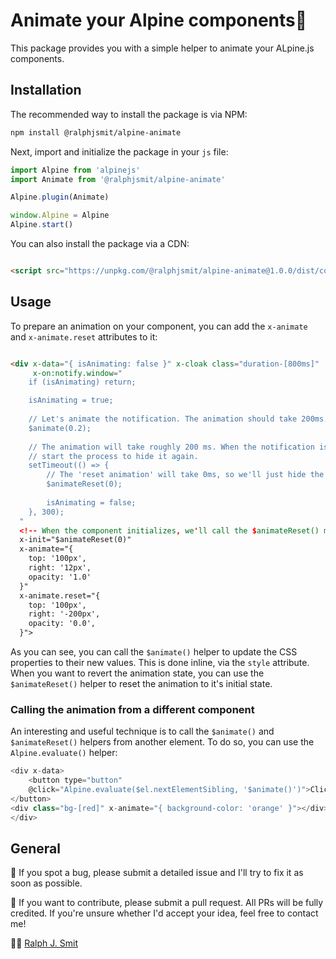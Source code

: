 # Animate your Alpine components🚀

This package provides you with a simple helper to animate your ALpine.js components.

## Installation

The recommended way to install the package is via NPM:

```bash
npm install @ralphjsmit/alpine-animate
```

Next, import and initialize the package in your `js` file:

```js
import Alpine from 'alpinejs'
import Animate from '@ralphjsmit/alpine-animate'

Alpine.plugin(Animate)

window.Alpine = Alpine
Alpine.start()
```

You can also install the package via a CDN:

```html

<script src="https://unpkg.com/@ralphjsmit/alpine-animate@1.0.0/dist/cdn.min.js" defer></script>
```

## Usage

To prepare an animation on your component, you can add the `x-animate` and `x-animate.reset` attributes to it:

```html

<div x-data="{ isAnimating: false }" x-cloak class="duration-[800ms]"
     x-on:notify.window="
    if (isAnimating) return;

    isAnimating = true;
    
    // Let's animate the notification. The animation should take 200ms.
    $animate(0.2);
    
    // The animation will take roughly 200 ms. When the notification is animating, we'll also 
    // start the process to hide it again.
    setTimeout(() => {
        // The 'reset animation' will take 0ms, so we'll just hide the notification immediately.
        $animateReset(0);
                
        isAnimating = false;
    }, 300);
  "
  <!-- When the component initializes, we'll call the $animateReset() magic helper to reset the state. We can use x-cloak to hide the component before this  initialization has happened. -->
  x-init="$animateReset(0)"
  x-animate="{
    top: '100px',
    right: '12px',
    opacity: '1.0'
  }"
  x-animate.reset="{
    top: '100px',
    right: '-200px',
    opacity: '0.0',
  }">
```

As you can see, you can call the `$animate()` helper to update the CSS properties to their new values. This is done inline, via the `style` attribute. When you want to revert the animation state, you can use the `$animateReset()` helper to reset the animation to it's initial state.

### Calling the animation from a different component

An interesting and useful technique is to call the `$animate()` and `$animateReset()` helpers from another element. To do so, you can use the `Alpine.evaluate()` helper:

```js
<div x-data>
    <button type="button"
    @click="Alpine.evaluate($el.nextElementSibling, '$animate()')">Click me!
</button>
<div class="bg-[red]" x-animate="{ background-color: 'orange' }"></div>
</div>
```

## General

🐞 If you spot a bug, please submit a detailed issue and I'll try to fix it as soon as possible.

🙌 If you want to contribute, please submit a pull request. All PRs will be fully credited. If you're unsure whether I'd accept your idea, feel free to contact me!

🙋‍♂️ [Ralph J. Smit](https://ralphjsmit.com)

